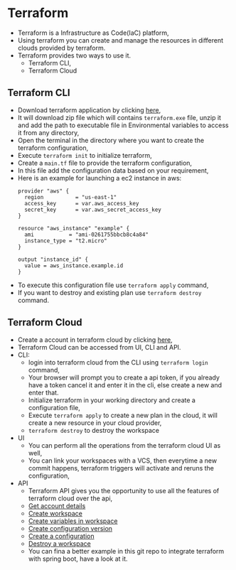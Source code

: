 # Terraform
- Terraform is a Infrastructure as Code(IaC) platform,
- Using terraform you can create and manage the resources in different clouds provided by terraform.
- Terraform provides two ways to use it.
  - Terraform CLI,
  - Terraform Cloud
## Terraform CLI
- Download terraform application by clicking [here](https://developer.hashicorp.com/terraform/downloads?product_intent=terraform),
- It will download zip file which will contains `terraform.exe` file, unzip it and add the path to executable file in Environmental variables to access it from any directory,
- Open the terminal in the directory where you want to create the terraform configuration,
- Execute `terraform init` to initialize terraform,
- Create a `main.tf` file to provide the terraform configuration,
- In this file add the configuration data based on your requirement,
- Here is an example for launching a ec2 instance in aws:
    ```
    provider "aws" {
      region          = "us-east-1"
      access_key      = var.aws_access_key
      secret_key      = var.aws_secret_access_key
    }
    
    resource "aws_instance" "example" {
      ami           = "ami-0261755bbcb8c4a84"
      instance_type = "t2.micro"
    }
    
    output "instance_id" {
      value = aws_instance.example.id
    }
    ```
- To execute this configuration file use `terraform apply` command,
- If you want to destroy and existing plan use `terraform destroy` command.

## Terraform Cloud
- Create a account in terraform cloud by clicking [here](https://portal.cloud.hashicorp.com/sign-in),
- Terraform Cloud can be accessed from UI, CLI and API.
- CLI:
  - login into terraform cloud from the CLI using `terraform login` command,
  - Your browser will prompt you to create a api token, if you already have a token cancel it and enter it in the cli, else create a new and enter that.
  - Initialize terraform in your working directory and create a configuration file,
  - Execute `terraform apply` to create a new plan in the cloud, it will create a new resource in your cloud provider,
  - `terraform destroy` to destroy the workspace
- UI
  - You can perform all the operations from the terraform cloud UI as well,
  - You can link your workspaces with a VCS, then everytime a new commit happens, terraform triggers will activate and reruns the configuration,
- API
  - Terraform API gives you the opportunity to use all the features of terraform cloud over the api,
  - [Get account details](https://developer.hashicorp.com/terraform/cloud-docs/api-docs/account)
  - [Create workspace](https://developer.hashicorp.com/terraform/cloud-docs/api-docs/workspaces)
  - [Create variables in workspace](https://developer.hashicorp.com/terraform/cloud-docs/api-docs/variables)
  - [Create configuration version](https://developer.hashicorp.com/terraform/cloud-docs/api-docs/configuration-versions)
  - [Create a configuration](https://developer.hashicorp.com/terraform/cloud-docs/run/api)
  - [Destroy a workspace](https://developer.hashicorp.com/terraform/cloud-docs/run/modes-and-options)
  - You can fina a better example in this git repo to integrate terraform with spring boot, have a look at it.